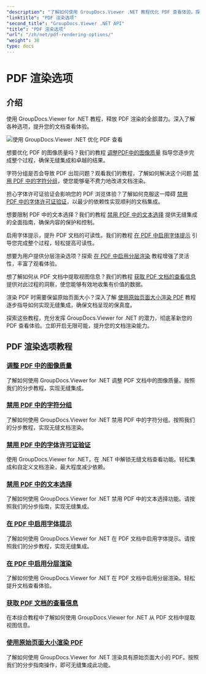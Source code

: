 ```yaml
---
"description": "了解如何使用 GroupDocs.Viewer .NET 教程优化 PDF 查看体验。探索 PDF 渲染选项，例如调整图像质量和禁用文本选择。"
"linktitle": "PDF 渲染选项"
"second_title": "GroupDocs.Viewer .NET API"
"title": "PDF 渲染选项"
"url": "/zh/net/pdf-rendering-options/"
"weight": 38
type: docs
---
```

# PDF 渲染选项


## 介绍

使用 GroupDocs.Viewer for .NET 教程，释放 PDF 渲染的全部潜力。深入了解各种选项，提升您的文档查看体验。

![使用 GroupDocs.Viewer .NET 优化 PDF 查看](/viewer/pdf-rendering-options/image.png)

想要优化 PDF 的图像质量吗？我们的教程 [调整PDF中的图像质量](./adjust-image-quality-pdf/) 指导您逐步完成整个过程，确保无缝集成和卓越的结果。

字符分组是否会导致 PDF 出现问题？观看我们的教程，了解如何解决这个问题 [禁用 PDF 中的字符分组](./disable-characters-grouping-pdf/)，使您能够毫不费力地改进文档渲染。

担心字体许可证验证会影响您的 PDF 浏览体验？了解如何克服这一障碍 [禁用 PDF 中的字体许可证验证](./disable-font-license-verifications-pdf/)，以最少的依赖性实现顺利的文档集成。

想要限制 PDF 中的文本选择？我们的教程 [禁用 PDF 中的文本选择](./disable-text-selection-pdf/) 提供无缝集成的全面指南，确保内容的保护和控制。

启用字体提示，提升 PDF 文档的可读性。我们的教程 [在 PDF 中启用字体提示](./enable-font-hinting-pdf/) 引导您完成整个过程，轻松提高可读性。

想要为用户提供分层渲染选项？探索 [在 PDF 中启用分层渲染](./enable-layered-rendering-pdf/) 教程增强了灵活性，丰富了观看体验。

想了解如何从 PDF 文档中提取视图信息？我们的教程 [获取 PDF 文档的查看信息](./get-view-info-pdf-document/) 提供对此过程的洞察，使您能够有效地收集有价值的数据。

渲染 PDF 时需要保留原始页面大小？深入了解 [使用原始页面大小渲染 PDF](./render-pdf-original-page-size/) 教程逐步指导如何实现无缝集成，确保文档呈现的保真度。

探索这些教程，充分发挥 GroupDocs.Viewer for .NET 的潜力，彻底革新您的 PDF 查看体验。立即开启无限可能，提升您的文档渲染能力。
## PDF 渲染选项教程
### [调整 PDF 中的图像质量](./adjust-image-quality-pdf/)
了解如何使用 GroupDocs.Viewer for .NET 调整 PDF 文档中的图像质量。按照我们的分步教程，实现无缝集成。
### [禁用 PDF 中的字符分组](./disable-characters-grouping-pdf/)
了解如何使用 GroupDocs.Viewer for .NET 禁用 PDF 中的字符分组。按照我们的分步教程，实现无缝文档渲染。
### [禁用 PDF 中的字体许可证验证](./disable-font-license-verifications-pdf/)
使用 GroupDocs.Viewer for .NET，在 .NET 中解锁无缝文档查看功能。轻松集成和自定义文档渲染，最大程度减少依赖。
### [禁用 PDF 中的文本选择](./disable-text-selection-pdf/)
了解如何使用 GroupDocs.Viewer for .NET 禁用 PDF 中的文本选择功能。请按照我们的分步指南，实现无缝集成。
### [在 PDF 中启用字体提示](./enable-font-hinting-pdf/)
了解如何使用 GroupDocs.Viewer for .NET 在 PDF 文档中启用字体提示。请按照我们的分步教程，实现无缝集成。
### [在 PDF 中启用分层渲染](./enable-layered-rendering-pdf/)
了解如何使用 GroupDocs.Viewer for .NET 在 PDF 文档中启用分层渲染。轻松提升文档查看体验。
### [获取 PDF 文档的查看信息](./get-view-info-pdf-document/)
在本综合教程中了解如何使用 GroupDocs.Viewer for .NET 从 PDF 文档中提取视图信息。
### [使用原始页面大小渲染 PDF](./render-pdf-original-page-size/)
了解如何使用 GroupDocs.Viewer for .NET 渲染具有原始页面大小的 PDF。按照我们的分步指南操作，即可无缝集成此功能。